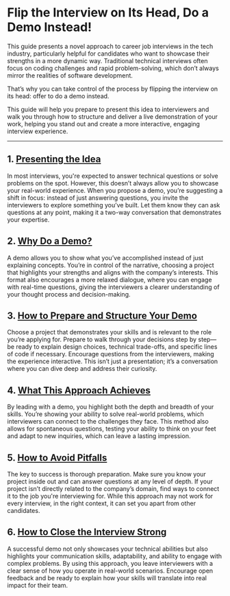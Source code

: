 # Flip the Interview on Its Head, Do a Demo Instead!

This guide presents a novel approach to career job interviews in the tech industry, particularly helpful for candidates who want to showcase their strengths in a more dynamic way. Traditional technical interviews often focus on coding challenges and rapid problem-solving, which don’t always mirror the realities of software development.

That’s why you can take control of the process by flipping the interview on its head: offer to do a demo instead.

This guide will help you prepare to present this idea to interviewers and walk you through how to structure and deliver a live demonstration of your work, helping you stand out and create a more interactive, engaging interview experience.

---

## 1. [Presenting the Idea](introduction)

In most interviews, you're expected to answer technical questions or solve problems on the spot. However, this doesn’t always allow you to showcase your real-world experience. When you propose a demo, you’re suggesting a shift in focus: instead of just answering questions, you invite the interviewers to explore something you’ve built. Let them know they can ask questions at any point, making it a two-way conversation that demonstrates your expertise.

## 2. [Why Do a Demo?](why)

A demo allows you to show what you’ve accomplished instead of just explaining concepts. You’re in control of the narrative, choosing a project that highlights your strengths and aligns with the company’s interests. This format also encourages a more relaxed dialogue, where you can engage with real-time questions, giving the interviewers a clearer understanding of your thought process and decision-making.

## 3. [How to Prepare and Structure Your Demo](structure)

Choose a project that demonstrates your skills and is relevant to the role you’re applying for. Prepare to walk through your decisions step by step—be ready to explain design choices, technical trade-offs, and specific lines of code if necessary. Encourage questions from the interviewers, making the experience interactive. This isn’t just a presentation; it’s a conversation where you can dive deep and address their curiosity.

## 4. [What This Approach Achieves](what)

By leading with a demo, you highlight both the depth and breadth of your skills. You’re showing your ability to solve real-world problems, which interviewers can connect to the challenges they face. This method also allows for spontaneous questions, testing your ability to think on your feet and adapt to new inquiries, which can leave a lasting impression.

## 5. [How to Avoid Pitfalls](pitfalls)

The key to success is thorough preparation. Make sure you know your project inside out and can answer questions at any level of depth. If your project isn’t directly related to the company’s domain, find ways to connect it to the job you're interviewing for. While this approach may not work for every interview, in the right context, it can set you apart from other candidates.

## 6. [How to Close the Interview Strong](closing)

A successful demo not only showcases your technical abilities but also highlights your communication skills, adaptability, and ability to engage with complex problems. By using this approach, you leave interviewers with a clear sense of how you operate in real-world scenarios. Encourage open feedback and be ready to explain how your skills will translate into real impact for their team.

[^1]: To clarify, A *career job interview*, in this context, is any interview for a higher-level (senior and above) position that would benefit from a demonstration of knowledge approach.
